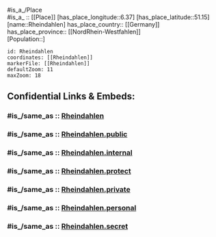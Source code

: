 ﻿---
confidential: public
isDeleted: false
location:
- 51.15
- 6.37
mapmarker: city
mapzoom:
- 7
- 12
SpocWebEntityId: 33731
tags:
- geo/City
type: City
---

#is_a_/Place  
#is_a_ :: [[Place]] 
[has_place_longitude::6.37] 
[has_place_latitude::51.15] 
[name::Rheindahlen] 
has_place_country:: [[Germany]]  
has_place_province:: [[NordRhein-Westfahlen]]  
[Population::] 



```leaflet
id: Rheindahlen
coordinates: [[Rheindahlen]] 
markerFile: [[Rheindahlen]] 
defaultZoom: 11 
maxZoom: 18
```


## Confidential Links & Embeds: 

### #is_/same_as :: [Rheindahlen](/_Standards/Earth/Continent/Europe/Europe~Central/Germany/Germany~West/Nordrhein-Westfalen/counties~NW/Mönchengladbach/Rheindahlen.md) 

### #is_/same_as :: [Rheindahlen.public](/_public/Earth/Continent/Europe/Europe~Central/Germany/Germany~West/Nordrhein-Westfalen/counties~NW/Mönchengladbach/Rheindahlen.public.md) 

### #is_/same_as :: [Rheindahlen.internal](/_internal/Earth/Continent/Europe/Europe~Central/Germany/Germany~West/Nordrhein-Westfalen/counties~NW/Mönchengladbach/Rheindahlen.internal.md) 

### #is_/same_as :: [Rheindahlen.protect](/_protect/Earth/Continent/Europe/Europe~Central/Germany/Germany~West/Nordrhein-Westfalen/counties~NW/Mönchengladbach/Rheindahlen.protect.md) 

### #is_/same_as :: [Rheindahlen.private](/_private/Earth/Continent/Europe/Europe~Central/Germany/Germany~West/Nordrhein-Westfalen/counties~NW/Mönchengladbach/Rheindahlen.private.md) 

### #is_/same_as :: [Rheindahlen.personal](/_personal/Earth/Continent/Europe/Europe~Central/Germany/Germany~West/Nordrhein-Westfalen/counties~NW/Mönchengladbach/Rheindahlen.personal.md) 

### #is_/same_as :: [Rheindahlen.secret](/_secret/Earth/Continent/Europe/Europe~Central/Germany/Germany~West/Nordrhein-Westfalen/counties~NW/Mönchengladbach/Rheindahlen.secret.md)


